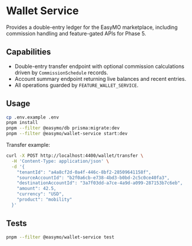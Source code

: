 # Wallet Service

Provides a double-entry ledger for the EasyMO marketplace, including commission handling and feature-gated APIs for Phase 5.

## Capabilities

- Double-entry transfer endpoint with optional commission calculations driven by `CommissionSchedule` records.
- Account summary endpoint returning live balances and recent entries.
- All operations guarded by `FEATURE_WALLET_SERVICE`.

## Usage

```bash
cp .env.example .env
pnpm install
pnpm --filter @easymo/db prisma:migrate:dev
pnpm --filter @easymo/wallet-service start:dev
```

Transfer example:

```bash
curl -X POST http://localhost:4400/wallet/transfer \
  -H 'Content-Type: application/json' \
  -d '{
    "tenantId": "a4a8cf2d-0a4f-446c-8bf2-28509641158f",
    "sourceAccountId": "b2f0a6cb-e738-4bd3-b0bd-2c5c0ce40fa3",
    "destinationAccountId": "3a7f03dd-a7ce-4a9d-a099-287153b7c6eb",
    "amount": 42.5,
    "currency": "USD",
    "product": "mobility"
  }'
```

## Tests

```bash
pnpm --filter @easymo/wallet-service test
```
